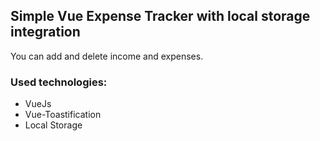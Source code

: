 ## Simple Vue Expense Tracker with local storage integration

You can add and delete income and expenses.

### Used technologies:
- VueJs
- Vue-Toastification
- Local Storage
